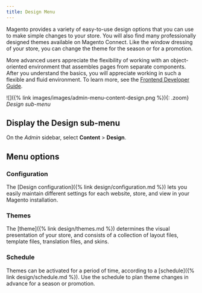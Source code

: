 ```yaml
---
title: Design Menu
---
```


Magento provides a variety of easy-to-use design options that you can use to make simple changes to your store. You will also find many professionally designed themes available on Magento Connect. Like the window dressing of your store, you can change the theme for the season or for a promotion.

More advanced users appreciate the flexibility of working with an object-oriented environment that assembles pages from separate components. After you understand the basics, you will appreciate working in such a flexible and fluid environment. To learn more, see the [Frontend Developer Guide][1].

![]({% link images/images/admin-menu-content-design.png %}){: .zoom}
_Design sub-menu_

## Display the Design sub-menu

On the _Admin_ sidebar, select **Content** > **Design**.

## Menu options

### Configuration

The [Design configuration]({% link design/configuration.md %}) lets you easily maintain different settings for each website, store, and view in your Magento installation.

### Themes

The [theme]({% link design/themes.md %}) determines the visual presentation of your store, and consists of a collection of layout files, template files, translation files, and skins.

### Schedule

Themes can be activated for a period of time, according to a [schedule]({% link design/schedule.md %}). Use the schedule to plan theme changes in advance for a season or promotion.

[1]: https://devdocs.magento.com/guides/v2.3/frontend-dev-guide/bk-frontend-dev-guide.html
